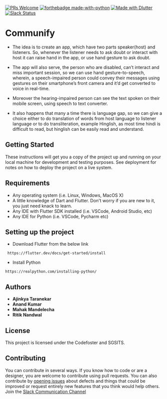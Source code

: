 [![PRs Welcome](https://img.shields.io/badge/PRs-welcome-brightgreen.svg?style=flat-square)](https://github.com/codefostergs/communify/pulls)
[![forthebadge made-with-python](http://ForTheBadge.com/images/badges/made-with-python.svg)](https://www.python.org/)
[![Made with Dlutter](https://img.shields.io/badge/Made_with-Flutter-blue.svg)](https://flutter.dev/)
[![Slack Status](https://img.shields.io/badge/Chat%20on-Slack-orange.svg)](https://join.slack.com/t/communify-workspace/shared_invite/enQtODU5Mzc0NTI2MDcxLWUzNzM0NDJmODZiZmQwZDI5M2EyODY5OGUyMWE1YTk0MWRhYzhmY2E2M2UzMTkyN2JjMWJiMDMwNTdiOTU5NDE)

# Communify
- The idea is to create an app, which have two parts speaker(host) and listeners. So, whenever the listener needs to ask doubt or interact with host it can raise hand in the app, or use hand gesture to ask doubt. 

- The app will also serve, the person who are disabled, can’t interact and miss important session, so we can use hand gesture-to-speech, wherein, a speech-impaired person could convey their messages using gestures on their smartphone’s front camera and it’d get converted to voice in real-time.

- Moreover the hearing-impaired person can see the text spoken on their mobile screen, using speech to text converter.

- It also happens that many a time there is language gap, so we can give a choice either to do translation of words from host language to listener language or to do transliteration, example Hinglish, as most time hindi is difficult to read, but hinglish can be easily read and understand.

## Getting Started

These instructions will get you a copy of the project up and running on your local machine for development and testing purposes. See deployment for notes on how to deploy the project on a live system.

## Requirements 
* Any operating system (i.e. Linux, Windows, MacOS X)
* A little knowledge of Dart and Flutter. Don't worry if you are new to it, you just need knack to learn.
* Any IDE with Flutter SDK installed (i.e. VSCode, Android Studio, etc)
* Any IDE for Python (i.e. VSCode, Pycharm etc)

## Setting up the project
* Download Flutter from the below link
```
 https://flutter.dev/docs/get-started/install
```

* Install Python
```
https://realpython.com/installing-python/
```

## Authors
 
* **Ajinkya Taranekar** 
* **Anand Kumar**
* **Mahak Mandelecha** 
* **Ritik Nandwal** 

## License

This project is licensed under the Codefoster and SGSITS.

## Contributing
You can contribute in several ways. If you know how to code or are a designer, you are welcome to contribute using pull requests.
You can also contribute by [opening issues](https://github.com/codefostergs/communify/issues) about defects and things that could be improved or request entirely new features that you think would help others.
Join the [Slack Communication Channel](https://join.slack.com/t/communify-workspace/shared_invite/enQtODU5Mzc0NTI2MDcxLWUzNzM0NDJmODZiZmQwZDI5M2EyODY5OGUyMWE1YTk0MWRhYzhmY2E2M2UzMTkyN2JjMWJiMDMwNTdiOTU5NDE)

